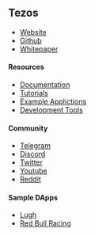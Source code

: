 ## Tezos
- [Website](https://tezos.com/)
- [Github]()
- [Whitepaper]()

#### Resources
- [Documentation](https://tezos.com/developers/)
- [Tutorials](https://tezos.com/developers/resources/)
- [Example Applictions](https://tezos.com/developers/tutorials/nft-markeplace)
- [Development Tools](https://tezos.com/developers/resources/)

#### Community
- [Telegram](https://t.me/TezosPlatform)
- [Discord](https://discord.com/invite/yXaPy6s5Nr)
- [Twitter](https://twitter.com/tezos)
- [Youtube](https://www.youtube.com/channel/UCMeXYClRGsIfqS_sqMeolqQ)
- [Reddit](https://www.reddit.com/r/tezos)


#### Sample DApps
- [Lugh](https://www.lugh.io/)
- [Red Bull Racing](https://www.redbullracing.com/int-en/tezos-joins-as-official-blockchain-partner?utm_source=RBR_TWITTER&utm_medium=SOCIAL&utm_content=Web&utm_campaign=TezosAnnouncement/?)